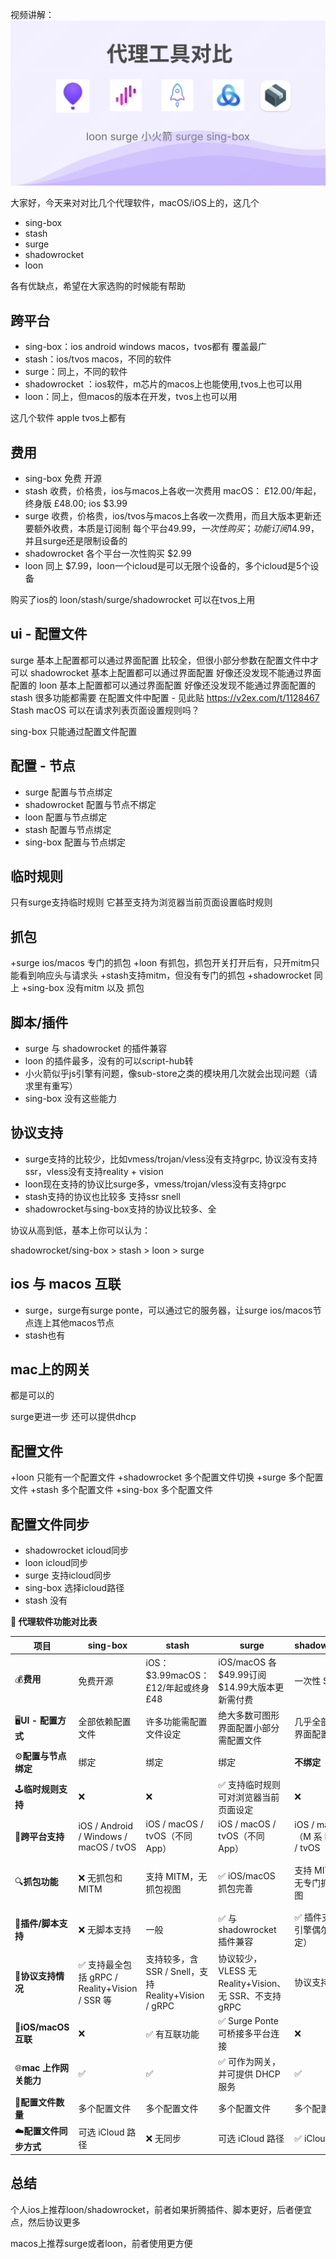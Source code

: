 视频讲解：
[![视频讲解](代理工具对比.svg)](https://youtu.be/1qQuvfYQugI)

大家好，今天来对对比几个代理软件，macOS/iOS上的，这几个

+ sing-box
+ stash
+ surge
+ shadowrocket
+ loon

各有优缺点，希望在大家选购的时候能有帮助

## 跨平台
+ sing-box：ios android windows macos，tvos都有 覆盖最广
+ stash：ios/tvos macos，不同的软件
+ surge：同上，不同的软件
+ shadowrocket ：ios软件，m芯片的macos上也能使用,tvos上也可以用
+ loon：同上，但macos的版本在开发，tvos上也可以用

这几个软件 apple tvos上都有

## 费用
+ sing-box 免费 开源
+ stash 收费，价格贵，ios与macos上各收一次费用 macOS： £12.00/年起，终身版 £48.00; ios $3.99
+ surge 收费，价格贵，ios/tvos与macos上各收一次费用，而且大版本更新还要额外收费，本质是订阅制 每个平台$49.99，一次性购买；功能订阅$14.99，并且surge还是限制设备的
+ shadowrocket 各个平台一次性购买 $2.99
+ loon 同上 $7.99，loon一个icloud是可以无限个设备的，多个icloud是5个设备

购买了ios的 loon/stash/surge/shadowrocket 可以在tvos上用

## ui - 配置文件
surge 基本上配置都可以通过界面配置 比较全，但很小部分参数在配置文件中才可以
shadowrocket 基本上配置都可以通过界面配置 好像还没发现不能通过界面配置的
loon 基本上配置都可以通过界面配置 好像还没发现不能通过界面配置的
stash 很多功能都需要 在配置文件中配置 - 见此贴 https://v2ex.com/t/1128467 Stash macOS 可以在请求列表页面设置规则吗？

sing-box 只能通过配置文件配置

## 配置 - 节点
+ surge 配置与节点绑定
+ shadowrocket 配置与节点不绑定
+ loon 配置与节点绑定
+ stash 配置与节点绑定
+ sing-box 配置与节点绑定

## 临时规则

只有surge支持临时规则 它甚至支持为浏览器当前页面设置临时规则


## 抓包
+surge ios/macos 专门的抓包
+loon 有抓包，抓包开关打开后有，只开mitm只能看到响应头与请求头
+stash支持mitm，但没有专门的抓包
+shadowrocket 同上
+sing-box 没有mitm 以及 抓包

## 脚本/插件
+ surge 与 shadowrocket 的插件兼容
+ loon 的插件最多，没有的可以script-hub转
+ 小火箭似乎js引擎有问题，像sub-store之类的模块用几次就会出现问题（请求里有重写）
+ sing-box 没有这些能力

## 协议支持
+ surge支持的比较少，比如vmess/trojan/vless没有支持grpc, 协议没有支持ssr，vless没有支持reality + vision
+ loon现在支持的协议比surge多，vmess/trojan/vless没有支持grpc
+ stash支持的协议也比较多  支持ssr snell
+ shadowrocket与sing-box支持的协议比较多、全

协议从高到低，基本上你可以认为：

shadowrocket/sing-box > stash > loon > surge

## ios 与 macos 互联

+ surge，surge有surge ponte，可以通过它的服务器，让surge ios/macos节点连上其他macos节点
+ stash也有

## mac上的网关
都是可以的

surge更进一步 还可以提供dhcp

## 配置文件
+loon 只能有一个配置文件
+shadowrocket 多个配置文件切换
+surge 多个配置文件
+stash 多个配置文件
+sing-box 多个配置文件

## 配置文件同步
+ shadowrocket icloud同步
+ loon icloud同步
+ surge 支持icloud同步
+ sing-box 选择icloud路径
+ stash 没有

**🧾 代理软件功能对比表**

| **项目** | **sing-box** | **stash** | **surge** | **shadowrocket** | **loon** |
|----|----|----|----|----|----|
| 💰**费用** | 免费开源 | iOS：$3.99macOS：£12/年起或终身 £48 | iOS/macOS 各 $49.99订阅 $14.99大版本更新需付费 | 一次性 $2.99 | 一次性 $7.99 |
| 🖥️**UI - 配置方式** | 全部依赖配置文件 | 许多功能需配置文件设定 | 绝大多数可图形界面配置小部分需配置文件 | 几乎全部图形界面配置 | 几乎全部图形界面配置 |
| ⚙️**配置与节点绑定** | 绑定 | 绑定 | 绑定 | **不绑定** | 绑定 |
| 🕹️**临时规则支持** | ❌ | ❌ | ✅ 支持临时规则可对浏览器当前页面设定 | ❌ | ❌ |
| 📱**跨平台支持** | iOS / Android / Windows / macOS / tvOS | iOS / macOS / tvOS（不同 App） | iOS / macOS / tvOS（不同 App） | iOS / macOS（M 系 Mac） / tvOS | iOS / tvOSmacOS 版本开发中 |
| 🔍**抓包功能** | ❌ 无抓包和 MITM | 支持 MITM，无抓包视图 | ✅ iOS/macOS 抓包完善 | 支持 MITM，无专门抓包视图 | 有抓包，可见内容依赖抓包/mitm设置 |
| 🧩**插件/脚本支持** | ❌ 无脚本支持 | 一般 | ✅ 与 shadowrocket 插件兼容 | ✅ 插件支持（js 引擎偶尔不稳定） | ✅ 插件很多 |
| 🧬**协议支持情况** | ✅ 支持最全包括 gRPC / Reality+Vision / SSR 等 | 支持较多，含 SSR / Snell，支持 Reality+Vision / gRPC | 协议较少，VLESS 无 Reality+Vision、无 SSR、不支持 gRPC | 协议支持较全| 支持多协议，无 gRPC |
| 🔗**iOS/macOS 互联** | ❌ | ✅ 有互联功能 | ✅ Surge Ponte 可桥接多平台连接 | ❌ | ❌ |
| 🌐**mac 上作网关能力** | ✅ | ✅ | ✅ 可作为网关，并可提供 DHCP 服务 | ✅ | ✅ |
| 📂**配置文件数量** | 多个配置文件 | 多个配置文件 | 多个配置文件 | 多个配置文件 | 只能一个配置文件 |
| ☁️**配置文件同步方式** | 可选 iCloud 路径 | ❌ 无同步 | 可选 iCloud 路径 | ✅ iCloud 同步 | ✅ iCloud 同步 |

## 总结

个人ios上推荐loon/shadowrocket，前者如果折腾插件、脚本更好，后者便宜点，然后协议更多

macos上推荐surge或者loon，前者使用更方便
